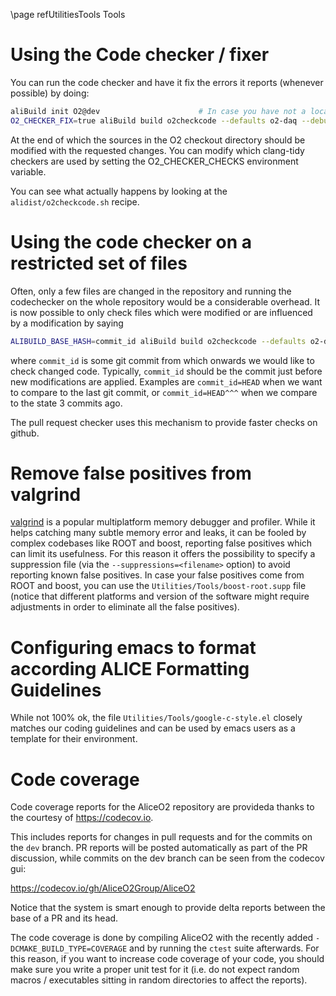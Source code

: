 \page refUtilitiesTools Tools

# Using the Code checker / fixer

You can run the code checker and have it fix the errors it reports
(whenever possible) by doing:

```bash
aliBuild init O2@dev                      # In case you have not a local checkout already
O2_CHECKER_FIX=true aliBuild build o2checkcode --defaults o2-daq --debug
```

At the end of which the sources in the O2 checkout directory should be
modified with the requested changes. You can modify which clang-tidy
checkers are used by setting the O2_CHECKER_CHECKS environment variable.

You can see what actually happens by looking at the `alidist/o2checkcode.sh`
recipe.

# Using the code checker on a restricted set of files

Often, only a few files are changed in the repository and running the codechecker
on the whole repository would be a considerable overhead. It is now possible to only check
files which were modified or are influenced by a modification by saying

```bash
ALIBUILD_BASE_HASH=commit_id aliBuild build o2checkcode --defaults o2-daq --debug
```

where `commit_id` is some git commit from which onwards we would like to check changed code.
Typically, `commit_id` should be the commit just before new modifications are applied.
Examples are `commit_id=HEAD` when we want to compare to the last git commit, 
or `commit_id=HEAD^^^` when we compare to the state 3 commits ago.

The pull request checker uses this mechanism to provide faster checks on github.

# Remove false positives from valgrind

[valgrind](http://valgrind.org) is a popular multiplatform memory
debugger and profiler. While it helps catching many subtle memory
error and leaks, it can be fooled by complex codebases like ROOT and
boost, reporting false positives which can limit its usefulness. For
this reason it offers the possibility to specify a suppression file
(via the `--suppressions=<filename>` option) to avoid reporting known
false positives. In case your false positives come from ROOT and
boost, you can use the `Utilities/Tools/boost-root.supp` file (notice
that different platforms and version of the software might require
adjustments in order to eliminate all the false positives).

# Configuring emacs to format according ALICE Formatting Guidelines

While not 100% ok, the file `Utilities/Tools/google-c-style.el` closely matches
our coding guidelines and can be used by emacs users as a template for their
environment.

# Code coverage

Code coverage reports for the AliceO2 repository are provideda thanks to the
courtesy of <https://codecov.io>.

This includes reports for changes in pull requests and for the commits on the
`dev` branch. PR reports will be posted automatically as part of the PR
discussion, while commits on the dev branch can be seen from the codecov gui:

https://codecov.io/gh/AliceO2Group/AliceO2

Notice that the system is smart enough to provide delta reports between the
base of a PR and its head.

The code coverage is done by compiling AliceO2 with the recently added
`-DCMAKE_BUILD_TYPE=COVERAGE` and by running the `ctest` suite afterwards. For
this reason, if you want to increase code coverage of your code, you should
make sure  you write a proper unit test for it (i.e. do not expect random
macros / executables sitting in random directories to affect the reports).
